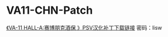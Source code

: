 # VA11-CHN-Patch

[《VA-11 HALL-A:赛博朋克酒保 》PSV汉化补丁下载链接](https://pan.baidu.com/s/1u_J5LeV45T80orvPvZSwww)
密码：lisw
